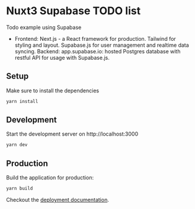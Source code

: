 # Nuxt3 Supabase TODO list

Todo example using Supabase
- Frontend:
Next.js - a React framework for production.
Tailwind for styling and layout.
Supabase.js for user management and realtime data syncing.
Backend:
app.supabase.io: hosted Postgres database with restful API for usage with Supabase.js.

## Setup

Make sure to install the dependencies

```bash
yarn install
```

## Development

Start the development server on http://localhost:3000

```bash
yarn dev
```

## Production

Build the application for production:

```bash
yarn build
```

Checkout the [deployment documentation](https://v3.nuxtjs.org/docs/deployment).